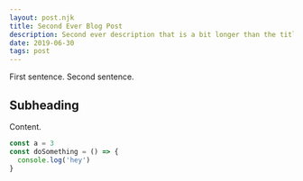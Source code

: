 ```yaml
---
layout: post.njk
title: Second Ever Blog Post
description: Second ever description that is a bit longer than the title
date: 2019-06-30
tags: post
---
```


First sentence. Second sentence.

## Subheading

Content.

```js
const a = 3
const doSomething = () => {
  console.log('hey')
}
```

